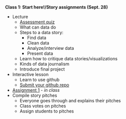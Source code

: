 **Class 1: Start here!/Story assignments (Sept. 28)**

* Lecture
	* [Assessment quiz](https://docs.google.com/forms/d/e/1FAIpQLSft2wvlASCHrmfdEq0xEzRW_1RGODXWxvSFlTAHNd-HV-awqQ/viewform)
	* What can data do
	* Steps to a data story:
	   * Find data
	   * Clean data
	   * Analyze/interview data
	   * Present data
	* Learn how to critique data stories/visualizations
	* Kinds of data journalism
	* Introduce final project
* Interactive lesson
	*  Learn to use github
	*  [Submit your github repo](https://docs.google.com/forms/d/e/1FAIpQLSfk4ziRgQyN2-UTuat7TwsZjGZKJLJDymaIHoUvidJEeYr0Dw/viewform)
* [Assignment 1](../assignments/assignment1.md) - _in class_
* Compile story pitches
	* Everyone goes through and explains their pitches
	* Class votes on pitches
	* Assign students to pitches 



